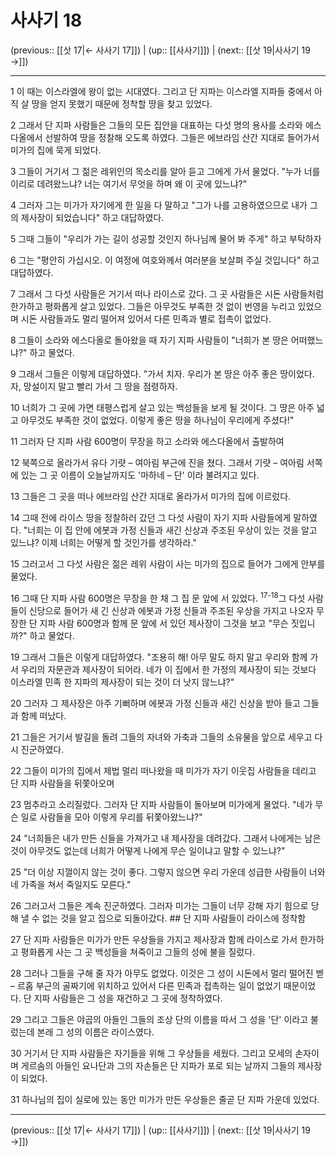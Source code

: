 # 사사기 18

(previous:: [[삿 17|← 사사기 17]]) | (up:: [[사사기]]) | (next:: [[삿 19|사사기 19 →]])

***




1 
이 때는 이스라엘에 왕이 없는 시대였다. 그리고 단 지파는 이스라엘 지파들 중에서 아직 살 땅을 얻지 못했기 때문에 정착할 땅을 찾고 있었다. 



2 
그래서 단 지파 사람들은 그들의 모든 집안을 대표하는 다섯 명의 용사를 소라와 에스다올에서 선발하여 땅을 정찰해 오도록 하였다. 그들은 에브라임 산간 지대로 들어가서 미가의 집에 묵게 되었다. 



3 
그들이 거기서 그 젊은 레위인의 목소리를 알아 듣고 그에게 가서 물었다. "누가 너를 이리로 데려왔느냐? 너는 여기서 무엇을 하며 왜 이 곳에 있느냐?" 



4 
그러자 그는 미가가 자기에게 한 일을 다 말하고 "그가 나를 고용하였으므로 내가 그의 제사장이 되었습니다" 하고 대답하였다. 



5 
그때 그들이 "우리가 가는 길이 성공할 것인지 하나님께 물어 봐 주게" 하고 부탁하자 



6 
그는 "평안히 가십시오. 이 여정에 여호와께서 여러분을 보살펴 주실 것입니다" 하고 대답하였다. 



7 
그래서 그 다섯 사람들은 거기서 떠나 라이스로 갔다. 그 곳 사람들은 시돈 사람들처럼 한가하고 평화롭게 살고 있었다. 그들은 아무것도 부족한 것 없이 번영을 누리고 있었으며 시돈 사람들과도 멀리 떨어져 있어서 다른 민족과 별로 접촉이 없었다. 



8 
그들이 소라와 에스다올로 돌아왔을 때 자기 지파 사람들이 "너희가 본 땅은 어떠했느냐?" 하고 물었다. 



9 
그래서 그들은 이렇게 대답하였다. "가서 치자. 우리가 본 땅은 아주 좋은 땅이었다. 자, 망설이지 말고 빨리 가서 그 땅을 점령하자. 



10 
너희가 그 곳에 가면 태평스럽게 살고 있는 백성들을 보게 될 것이다. 그 땅은 아주 넓고 아무것도 부족한 것이 없었다. 이렇게 좋은 땅을 하나님이 우리에게 주셨다!" 



11 
그러자 단 지파 사람 600명이 무장을 하고 소라와 에스다올에서 출발하여 



12 
북쪽으로 올라가서 유다 기럇 – 여아림 부근에 진을 쳤다. 그래서 기럇 – 여아림 서쪽에 있는 그 곳 이름이 오늘날까지도 '마하네 – 단' 이라 불려지고 있다. 



13 
그들은 그 곳을 떠나 에브라임 산간 지대로 올라가서 미가의 집에 이르렀다. 



14 
그때 전에 라이스 땅을 정찰하러 갔던 그 다섯 사람이 자기 지파 사람들에게 말하였다. "너희는 이 집 안에 에봇과 가정 신들과 새긴 신상과 주조된 우상이 있는 것을 알고 있느냐? 이제 너희는 어떻게 할 것인가를 생각하라." 



15 
그러고서 그 다섯 사람은 젊은 레위 사람이 사는 미가의 집으로 들어가 그에게 안부를 물었다. 



16 
그때 단 지파 사람 600명은 무장을 한 채 그 집 문 앞에 서 있었다. <sup class="versenum">17-18</sup>그 다섯 사람들이 신당으로 들어가 새 긴 신상과 에봇과 가정 신들과 주조된 우상을 가지고 나오자 무장한 단 지파 사람 600명과 함께 문 앞에 서 있던 제사장이 그것을 보고 "무슨 짓입니까?" 하고 물었다. 



19 
그래서 그들은 이렇게 대답하였다. "조용히 해! 아무 말도 하지 말고 우리와 함께 가서 우리의 자문관과 제사장이 되어라. 네가 이 집에서 한 가정의 제사장이 되는 것보다 이스라엘 민족 한 지파의 제사장이 되는 것이 더 낫지 않느냐?" 



20 
그러자 그 제사장은 아주 기뻐하며 에봇과 가정 신들과 새긴 신상을 받아 들고 그들과 함께 떠났다. 



21 
그들은 거기서 발길을 돌려 그들의 자녀와 가축과 그들의 소유물을 앞으로 세우고 다시 진군하였다. 



22 
그들이 미가의 집에서 제법 멀리 떠나왔을 때 미가가 자기 이웃집 사람들을 데리고 단 지파 사람들을 뒤쫓아오며 



23 
멈추라고 소리질렀다. 그러자 단 지파 사람들이 돌아보며 미가에게 물었다. "네가 무슨 일로 사람들을 모아 이렇게 우리를 뒤쫓아왔느냐?" 



24 
"너희들은 내가 만든 신들을 가져가고 내 제사장을 데려갔다. 그래서 나에게는 남은 것이 아무것도 없는데 너희가 어떻게 나에게 무슨 일이냐고 말할 수 있느냐?" 



25 
"더 이상 지껄이지 않는 것이 좋다. 그렇지 않으면 우리 가운데 성급한 사람들이 너와 네 가족을 쳐서 죽일지도 모른다." 



26 
그러고서 그들은 계속 진군하였다. 그러자 미가는 그들이 너무 강해 자기 힘으로 당해 낼 수 없는 것을 알고 집으로 되돌아갔다. ## 단 지파 사람들이 라이스에 정착함 



27 
단 지파 사람들은 미가가 만든 우상들을 가지고 제사장과 함께 라이스로 가서 한가하고 평화롭게 사는 그 곳 백성들을 쳐죽이고 그들의 성에 불을 질렀다. 



28 
그러나 그들을 구해 줄 자가 아무도 없었다. 이것은 그 성이 시돈에서 멀리 떨어진 벧 – 르홉 부근의 골짜기에 위치하고 있어서 다른 민족과 접촉하는 일이 없었기 때문이었다. 단 지파 사람들은 그 성을 재건하고 그 곳에 정착하였다. 



29 
그리고 그들은 야곱의 아들인 그들의 조상 단의 이름을 따서 그 성을 '단' 이라고 불렀는데 본래 그 성의 이름은 라이스였다. 



30 
거기서 단 지파 사람들은 자기들을 위해 그 우상들을 세웠다. 그리고 모세의 손자이며 게르솜의 아들인 요나단과 그의 자손들은 단 지파가 포로 되는 날까지 그들의 제사장이 되었다. 



31 
하나님의 집이 실로에 있는 동안 미가가 만든 우상들은 줄곧 단 지파 가운데 있었다.

***

(previous:: [[삿 17|← 사사기 17]]) | (up:: [[사사기]]) | (next:: [[삿 19|사사기 19 →]])
